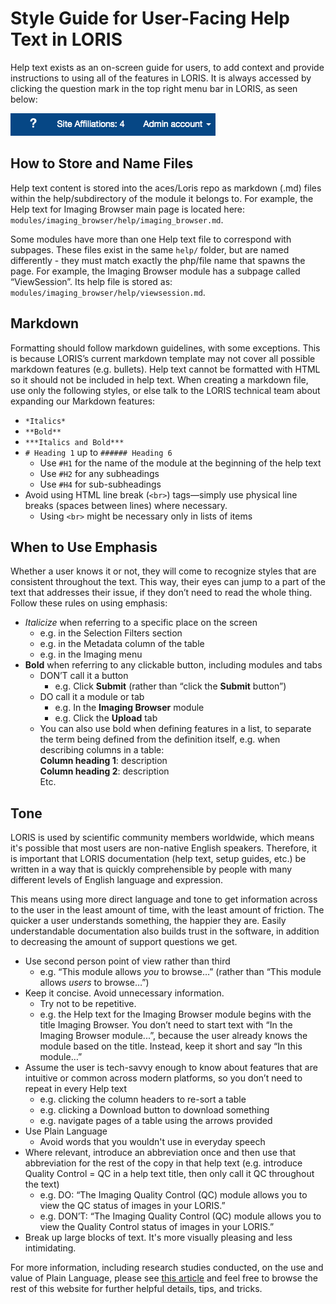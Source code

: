 # Style Guide for User-Facing Help Text in LORIS

Help text exists as an on-screen guide for users, to add context and provide instructions to using all of the features in LORIS. It is always accessed by clicking the question mark in the top right menu bar in LORIS, as seen below:

![Help Text](/docs/images/helptext.png)

## How to Store and Name Files

Help text content is stored into the aces/Loris repo as markdown (.md) files within the help/subdirectory of the module it belongs to. For example, the Help text for Imaging Browser main page is located here: `modules/imaging_browser/help/imaging_browser.md`. 

Some modules have more than one Help text file to correspond with subpages. These files exist in the same `help/` folder, but are named differently - they must match exactly the php/file name that spawns the page. For example, the Imaging Browser module has a subpage called “ViewSession”. Its help file is stored as: `modules/imaging_browser/help/viewsession.md`. 

## Markdown

Formatting should follow markdown guidelines, with some exceptions. This is because LORIS’s current markdown template may not cover all possible markdown features (e.g. bullets). Help text cannot be formatted with HTML so it should not be included in help text. When creating a markdown file, use only the following styles, or else talk to the LORIS technical team about expanding our Markdown features:

* `*Italics*`
* `**Bold**`
* `***Italics and Bold***`
* `# Heading 1` up to `###### Heading 6`
  * Use `#H1` for the name of the module at the beginning of the help text
  * Use `#H2` for any subheadings
  * Use `#H4` for sub-subheadings
* Avoid using HTML line break (`<br>`) tags—simply use physical line breaks (spaces between lines) where necessary. 
  * Using `<br>` might be necessary only in lists of items
  
## When to Use Emphasis
  
Whether a user knows it or not, they will come to recognize styles that are consistent throughout the text. This way, their eyes can jump to a part of the text that addresses their issue, if they don’t need to read the whole thing. Follow these rules on using emphasis:

* *Italicize* when referring to a specific place on the screen
  * e.g. in the Selection Filters section
  * e.g. in the Metadata column of the table
  * e.g. in the Imaging menu
* **Bold** when referring to any clickable button, including modules and tabs
  * DON’T call it a button
    * e.g. Click **Submit** (rather than “click the **Submit** button”)
  * DO call it a module or tab
    * e.g. In the **Imaging Browser** module
    * e.g. Click the **Upload** tab
  * You can also use bold when defining features in a list, to separate the term being defined from the definition itself, e.g. when describing columns in a table:<br>
     **Column heading 1**: description<br>
     **Column heading 2**: description<br>
     Etc.
     
## Tone

LORIS is used by scientific community members worldwide, which means it's possible that most users are non-native English speakers. Therefore, it is important that LORIS documentation (help text, setup guides, etc.) be written in a way that is quickly comprehensible by people with many different levels of English language and expression.

This means using more direct language and tone to get information across to the user in the least amount of time, with the least amount of friction. The quicker a user understands something, the happier they are. Easily understandable documentation also builds trust in the software, in addition to decreasing the amount of support questions we get.

* Use second person point of view rather than third
  * e.g. “This module allows *you* to browse…” (rather than “This module allows *users* to browse…”)
* Keep it concise. Avoid unnecessary information.
  * Try not to be repetitive. 
  * e.g. the Help text for the Imaging Browser module begins with the title Imaging Browser. You don’t need to start text with “In the Imaging Browser module...”, because the user already knows the module based on the title. Instead, keep it short and say “In this module…”
* Assume the user is tech-savvy enough to know about features that are intuitive or common across modern platforms, so you don’t need to repeat in every Help text
  * e.g. clicking the column headers to re-sort a table
  * e.g. clicking a Download button to download something
  * e.g. navigate pages of a table using the arrows provided
* Use Plain Language
  * Avoid words that you wouldn't use in everyday speech
* Where relevant, introduce an abbreviation once and then use that abbreviation for the rest of the copy in that help text (e.g. introduce Quality Control = QC in a help text title, then only call it QC throughout the text)
  * e.g. DO: “The Imaging Quality Control (QC) module allows you to view the QC status of images in your LORIS.”
  * e.g. DON’T: “The Imaging Quality Control (QC) module allows you to view the Quality Control status of images in your LORIS.”
* Break up large blocks of text. It's more visually pleasing and less intimidating.

For more information, including research studies conducted, on the use and value of Plain Language, please see [this article](https://www.nngroup.com/articles/plain-language-experts/) and feel free to browse the rest of this website for further helpful details, tips, and tricks. 
